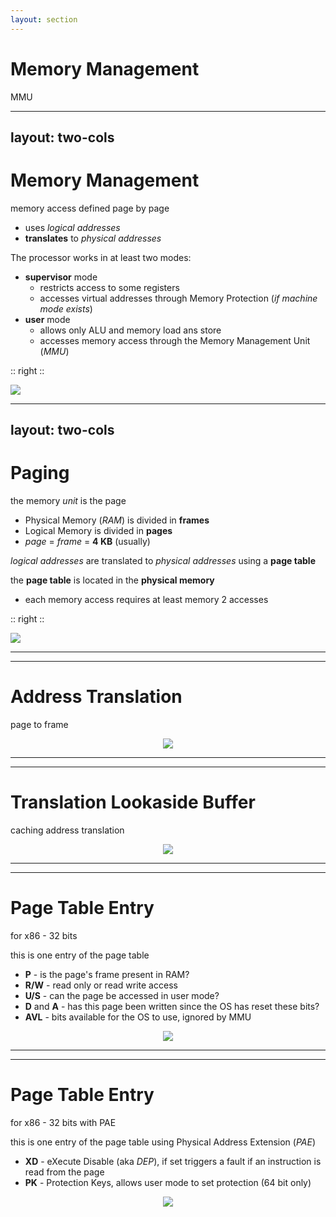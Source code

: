 ```yaml
---
layout: section
---
```

# Memory Management
MMU

---
layout: two-cols
---
# Memory Management
memory access defined page by page

- uses *logical addresses*
- **translates** to *physical addresses*

The processor works in at least two modes:
- **supervisor** mode 
  - restricts access to some registers 
  - accesses virtual addresses through Memory Protection (*if machine mode exists*)
- **user** mode 
  - allows only ALU and memory load ans store
  - accesses memory access through the Memory Management Unit (*MMU*)

:: right ::

<img src="/mmu/mmu.svg" class="w-120">

---
layout: two-cols
---
# Paging
the memory *unit* is the page

- Physical Memory (*RAM*) is divided in **frames**
- Logical Memory is divided in **pages**
- *page* = *frame* = **4 KB** (usually)

*logical addresses* are translated to *physical addresses* using a **page table**

the **page table** is located in the **physical memory**
  - <span color="red">each memory access requires at least memory 2 accesses</span>

<style>
.two-columns {
    grid-template-columns: 3fr 6fr;
}
</style>

:: right ::

<img src="/mmu/paging.svg" class="w-170">

---
---
# Address Translation
page to frame

<div align="center">
    <img src="/mmu/page_translation.svg" class="w-170">
</div>

---
---
# Translation Lookaside Buffer
caching address translation

<div align="center">
    <img src="/mmu/tlb.svg" class="w-170">
</div>

---
---
# Page Table Entry 
for x86 - 32 bits

this is one entry of the page table
- **P** - is the page's frame present in RAM?
- **R/W** - read only or read write access
- **U/S** - can the page be accessed in user mode?
- **D** and **A** - has this page been written since the OS has reset these bits?
- **AVL** - bits available for the OS to use, ignored by MMU

<div align="center">
    <img src="/mmu/page_entry_x86.svg">
</div>

---
---
# Page Table Entry
for x86 - 32 bits with PAE

this is one entry of the page table using Physical Address Extension (*PAE*)
- **XD** - eXecute Disable (aka *DEP*), if set triggers a fault if an instruction is read from the page
- **PK** - Protection Keys, allows user mode to set protection (64 bit only)

<div align="center">
    <img src="/mmu/page_entry_x86pae.svg">
</div>
